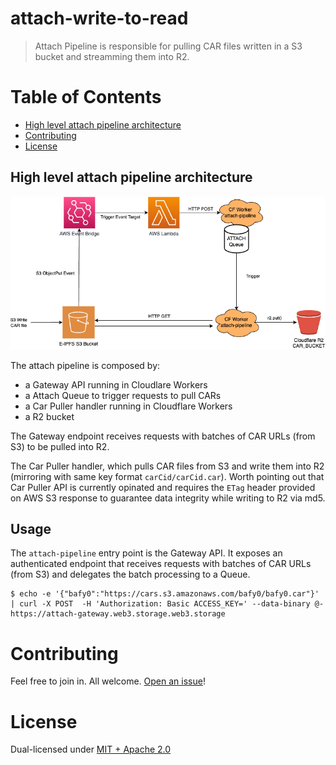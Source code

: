 # attach-write-to-read

> Attach Pipeline is responsible for pulling CAR files written in a S3 bucket and streamming them into R2.

# Table of Contents <!-- omit in toc -->

- [High level attach pipeline architecture](#high-level-attach-pipeline-architecture)
- [Contributing](#contributing)
- [License](#license)

## High level attach pipeline architecture

![High level Architecture](./attach-pipeline.png)

The attach pipeline is composed by:
- a Gateway API running in Cloudlare Workers
- a Attach Queue to trigger requests to pull CARs
- a Car Puller handler running in Cloudflare Workers
- a R2 bucket

The Gateway endpoint receives requests with batches of CAR URLs (from S3) to be pulled into R2.

The Car Puller handler, which pulls CAR files from S3 and write them into R2 (mirroring with same key format `carCid/carCid.car`). Worth pointing out that Car Puller API is currently opinated and requires the `ETag` header provided on AWS S3 response to guarantee data integrity while writing to R2 via md5.

## Usage

The `attach-pipeline` entry point is the Gateway API. It exposes an authenticated endpoint that receives requests with batches of CAR URLs (from S3) and delegates the batch processing to a Queue.

```console
$ echo -e '{"bafy0":"https://cars.s3.amazonaws.com/bafy0/bafy0.car"}' | curl -X POST  -H 'Authorization: Basic ACCESS_KEY=' --data-binary @- https://attach-gateway.web3.storage.web3.storage
```

# Contributing

Feel free to join in. All welcome. [Open an issue](https://github.com/web3-storage/attach-pipeline/issues)!

# License

Dual-licensed under [MIT + Apache 2.0](https://github.com/web3-storage/attach-pipeline/blob/main/LICENSE.md)
